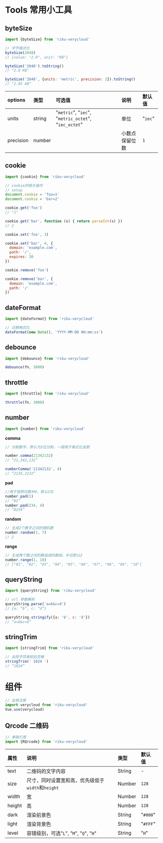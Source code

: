 # Tools 常用小工具

## byteSize

```js
import {byteSize} from 'riku-verycloud'
```

```js
// 字节格式化
byteSize(2048)
// {value: "2.0", unit: "KB"}

byteSize('2048').toString()
// "2.0 KB"

byteSize('2048', {units: 'metric', precision: 2}).toString()
// "2.05 kB"
```

|options|类型|可选值|说明|默认值|
|:----|:----|:---|:---|:----|
|units|string|"`metric`", "`iec`", "`metric_octet`", "`iec_octet`"|单位|"`iec`"
|precision|number||小数点保留位数|`1`|

## cookie

```js
import {cookie} from 'riku-verycloud'
```

```js
// cookie的相关操作
// setup
document.cookie = 'foo=1'
document.cookie = 'bar=2'

cookie.get('foo')
// "1"

cookie.get('bar', function (s) { return parseInt(s) })
// 2

cookie.set('foo', 3)

cookie.set('bar', 4, {
  domain: 'example.com',
  path: '/',
  expires: 30
})

cookie.remove('foo')

cookie.remove('bar', {
  domain: 'example.com',
  path: '/'
})
```

## dateFormat

```js
import {dateFormat} from 'riku-verycloud'
```

```js
// 日期格式化
dateFormat(new Date(), 'YYYY-MM-DD HH:mm:ss')
```

## debounce
```js
import {debounce} from 'riku-verycloud'
```

```js
debounce(fn, 3000)
```
## throttle

```js
import {throttle} from 'riku-verycloud'
```

```js
throttle(fn, 3000)
```

## number

```js
import {number} from 'riku-verycloud'
```

**comma**

```js
// 分割数字，默认为3位分割，一般用于格式化金额

number.comma(21342132)
// “21,342,132”

numberComma('21342132', 4)
// “2134,2132”
```

**pad**

```js
//用于按照位数补0，默认2位
number.pad(1)
// “01”
number.pad(234, 4)
// “0234”
```

**random**

```js
// 生成2个数字之间的随机数
number.random(1, 7)
// 2
```

**range**

```js
// 生成两个数之间的数组成的数组，补位默认2
number.range(1, 10)
// ["01", "02", "03", "04", "05", "06", "07", "08", "09", "10"]
```
## queryString

```js
import {queryString} from 'riku-verycloud'
```

```js
// url 参数解析
queryString.parse('a=b&c=d')
// {a: “b”, c: “d”}

queryString.stringify({a: 'b', c: 'd'})
// “a=b&c=d”
```
## stringTrim

```js
import {stringTrim} from 'riku-verycloud'
```

```js
// 去除字符串前后空格
stringTrim(' 1024 ')
// “1024”
```

# 组件

```js
// 全局注册
import verycloud from 'riku-verycloud'
Vue.use(verycloud)
```

## Qrcode 二维码

```js
// 单独引用
import {RQrcode} from 'riku-verycloud'
```

|属性|说明|类型|默认值|
|:----|:----|:----|:----|
|text|二维码的文字内容|String|-|
|size|尺寸，同时设置宽和高，优先级低于`width`和`height`|Number|`128`|
|width|宽|Number|`128`|
|height|高|Number|`128`|
|dark|渲染前景色|String|"`#000`"|
|light|渲染背景色|String|"`#FFF`"|
|level|容错级别，可选"`L`", "`M`", "`Q`", "`H`"|String|"`H`"|


